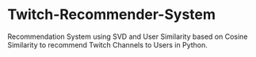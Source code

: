 # Twitch-Recommender-System
Recommendation System using SVD and User Similarity based on Cosine Similarity to recommend Twitch Channels to Users in Python.

